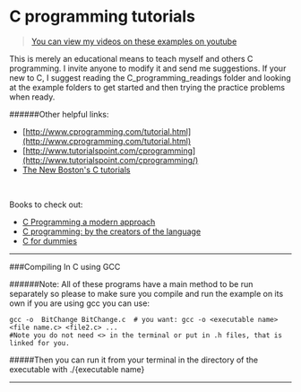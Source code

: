 
C programming tutorials
===========
> [You can view my videos on these examples on youtube](http://www.youtube.com/playlist?list=PLJ7II9mlYqWjIsuhVdbqhiigU2bKYtrmE)

This is merely an educational means to teach myself and others C programming.  I invite anyone to modify it and send me suggestions.  If your new to C, I suggest reading the C_programming_readings folder and looking at the example folders 
to get started and then trying the practice problems when ready.

######Other helpful links:

* [http://www.cprogramming.com/tutorial.html](http://www.cprogramming.com/tutorial.html)
* [http://www.tutorialspoint.com/cprogramming](http://www.tutorialspoint.com/cprogramming/)
* [The New Boston's C tutorials ](https://www.youtube.com/playlist?list=PL78280D6BE6F05D34)

<br>

Books to check out:
* [C Programming a modern approach](http://www.amazon.com/exec/obidos/ASIN/0393969452/lynnallain)
* [C programming: by the creators of the language](http://www.amazon.com/exec/obidos/ASIN/0131103628/lynnallain)
* [C for dummies](http://www.amazon.com/exec/obidos/ASIN/1878058789/lynnallain)


---

###Compiling In C using GCC


######Note:  All of these programs have a main method to be run separately so please to make sure you compile and run the example on its own if you are using gcc you can use:

```
gcc -o  BitChange BitChange.c  # you want: gcc -o <executable name> <file name.c> <file2.c> ...
#Note you do not need <> in the terminal or put in .h files, that is linked for you.
```

#####Then you can run it from your terminal in the directory of the executable with ./{executable name}

---

<br />
<br />

